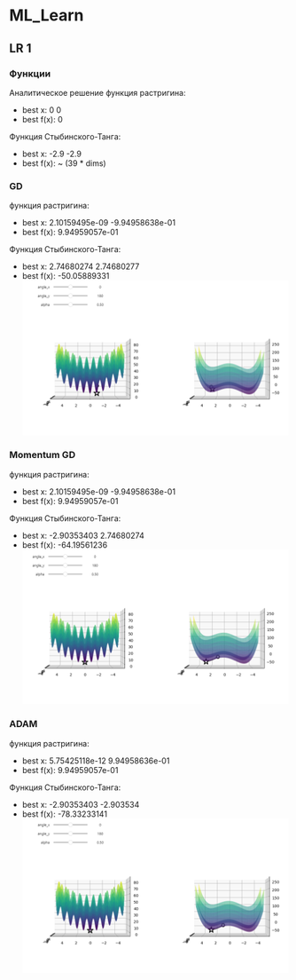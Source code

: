 # ML_Learn
## LR 1
### Функции
Аналитическое решение
функция растригина:
- best x: 0 0
- best f(x): 0

Функция Стыбинского-Танга:
- best x: -2.9 -2.9
- best f(x): ~ (39 * dims)

### GD

функция растригина:
- best x: 2.10159495e-09 -9.94958638e-01 
- best f(x): 9.94959057e-01

Функция Стыбинского-Танга:
- best x: 2.74680274   2.74680277
- best f(x): -50.05889331 
![Обычный gd](https://github.com/FastSnake0/ML_learn/blob/main/refs/gd.png)
### Momentum GD

функция растригина:
- best x:  2.10159495e-09 -9.94958638e-01 
- best f(x): 9.94959057e-01

Функция Стыбинского-Танга:
- best x: -2.90353403   2.74680274
- best f(x): -64.19561236 
![Обычный gd](https://github.com/FastSnake0/ML_learn/blob/main/refs/mgd.png)
### ADAM

функция растригина:
- best x: 5.75425118e-12 9.94958636e-01 
- best f(x): 9.94959057e-01

Функция Стыбинского-Танга:
- best x: -2.90353403  -2.903534  
- best f(x): -78.33233141
![Обычный gd](https://github.com/FastSnake0/ML_learn/blob/main/refs/adam.png)
